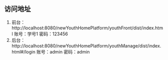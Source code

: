 
## 访问地址
1. 前台：http://localhost:8080/newYouthHomePlatform/youthFront/dist/index.html
账号：学号1
密码：123456
2. 后台：http://localhost:8080/newYouthHomePlatform/youthManage/dist/index.html#/login
账号：admin 
密码：admin
